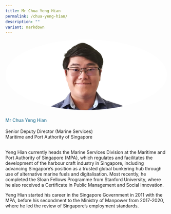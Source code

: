 ```yaml
---
title: Mr Chua Yeng Hian
permalink: /chua-yeng-hian/
description: ""
variant: markdown
---
```

<div class="row">
<div class="col is-3"><img src="/images/Speakers/2024/Speaker_-_Mr_Chua_Yeng_Hian.png" alt="Mr Chua Yeng Hian" class="image-adjust"></div>
<div class="col is-9 speaker-details">
<h4>Mr           Chua Yeng Hian</h4>
<p>          Senior Deputy Director (Marine Services)<br>          Maritime and Port Authority of Singapore<br><br></p>
<p>         

Yeng Hian currently heads the Marine Services Division at the Maritime and Port Authority of Singapore (MPA), which regulates and facilitates the development of the harbour craft industry in Singapore, including advancing Singapore’s position as a trusted global bunkering hub through use of alternative marine fuels and digitalisation. Most recently, he completed the Sloan Fellows Programme from Stanford University, where he also received a Certificate in Public Management and Social Innovation.</p>
<p>          Yeng Hian started his career in the Singapore Government in 2011 with the MPA, before his secondment to the Ministry of Manpower from 2017-2020, where he led the review of Singapore’s employment standards.</p>
</div>
</div>

<style type="text/css"> 
  .image-adjust{
    object-fit: cover;
		height: 220px;
		width: 100%;
		border-radius:50%;
		object-position: top center;
	}
.is-left{
text-align: left;
}
h4{
font-weight: 500; 
color: #337B9A !important;
}
.speaker-details p { text-align: justified; }
</style>
